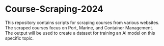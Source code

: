 # Course-Scraping-2024
This repository contains scripts for scraping courses from various websites. The scraped courses focus on Port, Marine, and Container Management. The output will be used to create a dataset for training an AI model on this specific topic.
